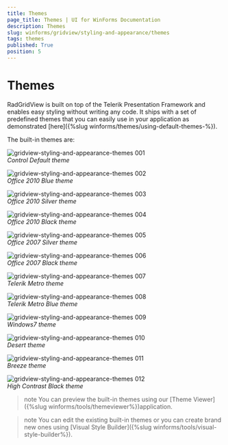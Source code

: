 ```yaml
---
title: Themes
page_title: Themes | UI for WinForms Documentation
description: Themes
slug: winforms/gridview/styling-and-appearance/themes
tags: themes
published: True
position: 5
---
```


# Themes



RadGridView is built on top of the Telerik Presentation Framework and enables easy styling without writing any code. It ships with a set of predefined themes that you can easily use in your application as demonstrated [here]({%slug winforms/themes/using-default-themes-%}).

The built-in themes are:

![gridview-styling-and-appearance-themes 001](images/gridview-styling-and-appearance-themes001.png)<br>*Control Default theme*

![gridview-styling-and-appearance-themes 002](images/gridview-styling-and-appearance-themes002.png)<br>*Office 2010 Blue theme*

![gridview-styling-and-appearance-themes 003](images/gridview-styling-and-appearance-themes003.png)<br>*Office 2010 Silver theme*


![gridview-styling-and-appearance-themes 004](images/gridview-styling-and-appearance-themes004.png)<br>*Office 2010 Black theme*

![gridview-styling-and-appearance-themes 005](images/gridview-styling-and-appearance-themes005.png)<br>*Office 2007 Silver theme*

![gridview-styling-and-appearance-themes 006](images/gridview-styling-and-appearance-themes006.png)<br>*Office 2007 Black theme*

![gridview-styling-and-appearance-themes 007](images/gridview-styling-and-appearance-themes007.png)<br>*Telerik Metro theme*

![gridview-styling-and-appearance-themes 008](images/gridview-styling-and-appearance-themes008.png)<br>*Telerik Metro Blue theme*

![gridview-styling-and-appearance-themes 009](images/gridview-styling-and-appearance-themes009.png)<br>*Windows7 theme*

![gridview-styling-and-appearance-themes 010](images/gridview-styling-and-appearance-themes010.png)<br>*Desert theme*

![gridview-styling-and-appearance-themes 011](images/gridview-styling-and-appearance-themes011.png)<br>*Breeze theme*

![gridview-styling-and-appearance-themes 012](images/gridview-styling-and-appearance-themes012.png)<br>*High Contrast Black theme*

>note You can preview the built-in themes using our [Theme Viewer]({%slug winforms/tools/themeviewer%})application.
>

>note You can edit the existing built-in themes or you can create brand new ones using [Visual Style Builder]({%slug winforms/tools/visual-style-builder%}).
>

